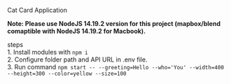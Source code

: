 Cat Card Application

**Note: Please use NodeJS 14.19.2 version for this project (mapbox/blend comaptible with NodeJS 14.19.2 for Macbook).**

steps  
    1. Install modules with `npm i`  
    2. Configure folder path and API URL in .env file.  
    3. Run command `npm start -- --greeting=Hello --who='You' --width=400 --height=300 --color=yellow --size=100`

